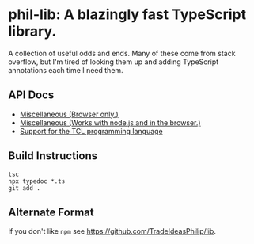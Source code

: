 # phil-lib: A blazingly fast TypeScript library.

A collection of useful odds and ends.
Many of these come from stack overflow, but I'm tired of looking them up and adding TypeScript annotations each time I need them.

## API Docs

* [Miscellaneous (Browser only.)](https://tradeideasphilip.github.io/phil-lib/modules/client_misc.html)
* [Miscellaneous (Works with node.js and in the browser.)](https://tradeideasphilip.github.io/phil-lib/modules/misc.html)
* [Support for the TCL programming language](https://tradeideasphilip.github.io/phil-lib/modules/tcl.html)

## Build Instructions

```
tsc
npx typedoc *.ts
git add .
```

## Alternate Format

If you don't like `npm` see https://github.com/TradeIdeasPhilip/lib.
